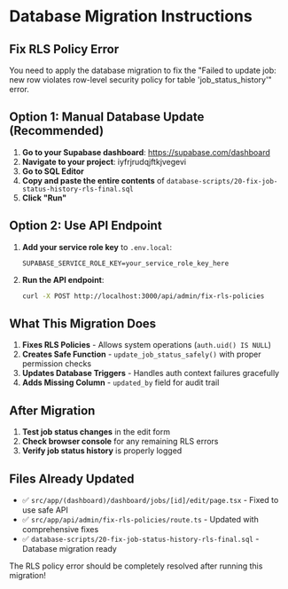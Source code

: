 # Database Migration Instructions

## Fix RLS Policy Error

You need to apply the database migration to fix the "Failed to update job: new row violates row-level security policy for table 'job_status_history'" error.

## Option 1: Manual Database Update (Recommended)

1. **Go to your Supabase dashboard**: https://supabase.com/dashboard
2. **Navigate to your project**: iyfrjrudqjftkjvegevi
3. **Go to SQL Editor**
4. **Copy and paste the entire contents** of `database-scripts/20-fix-job-status-history-rls-final.sql`
5. **Click "Run"**

## Option 2: Use API Endpoint

1. **Add your service role key** to `.env.local`:
   ```
   SUPABASE_SERVICE_ROLE_KEY=your_service_role_key_here
   ```

2. **Run the API endpoint**:
   ```bash
   curl -X POST http://localhost:3000/api/admin/fix-rls-policies
   ```

## What This Migration Does

1. **Fixes RLS Policies** - Allows system operations (`auth.uid() IS NULL`)
2. **Creates Safe Function** - `update_job_status_safely()` with proper permission checks
3. **Updates Database Triggers** - Handles auth context failures gracefully
4. **Adds Missing Column** - `updated_by` field for audit trail

## After Migration

1. **Test job status changes** in the edit form
2. **Check browser console** for any remaining RLS errors
3. **Verify job status history** is properly logged

## Files Already Updated

- ✅ `src/app/(dashboard)/dashboard/jobs/[id]/edit/page.tsx` - Fixed to use safe API
- ✅ `src/app/api/admin/fix-rls-policies/route.ts` - Updated with comprehensive fixes
- ✅ `database-scripts/20-fix-job-status-history-rls-final.sql` - Database migration ready

The RLS policy error should be completely resolved after running this migration!